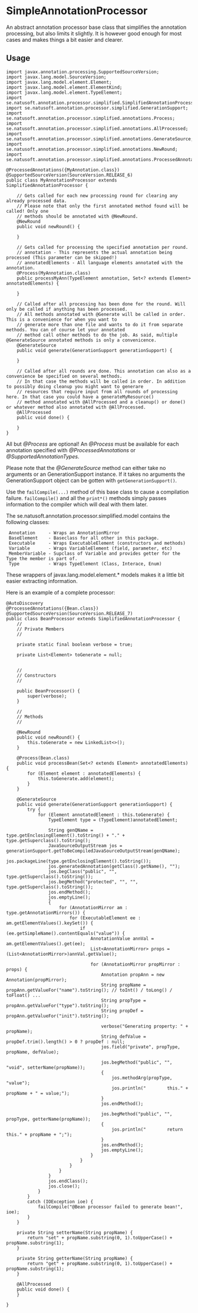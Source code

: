 # SimpleAnnotationProcessor

An abstract annotation processor base class that simplifies the annotation processing, but also limits it slightly. It is however good enough for most cases and makes things a bit easier and clearer.

## Usage

    import javax.annotation.processing.SupportedSourceVersion;
    import javax.lang.model.SourceVersion;
    import javax.lang.model.element.Element;
    import javax.lang.model.element.ElementKind;
    import javax.lang.model.element.TypeElement;
    import se.natusoft.annotation.processor.simplified.SimplifiedAnnotationProcessor;
    import se.natusoft.annotation.processor.simplified.GenerationSupport;
    import se.natusoft.annotation.processor.simplified.annotations.Process;
    import se.natusoft.annotation.processor.simplified.annotations.AllProcessed;
    import se.natusoft.annotation.processor.simplified.annotations.GenerateSource;
    import se.natusoft.annotation.processor.simplified.annotations.NewRound;
    import se.natusoft.annotation.processor.simplified.annotations.ProcessedAnnotations;
  
    @ProcessedAnnotations({MyAnnotation.class})
    @SupportedSourceVersion(SourceVersion.RELEASE_6)
    public class MyAnnotationProcessor extends SimplifiedAnnotationProcessor {
  
        // Gets called for each new processing round for clearing any already processed data.
        // Please note that only the first annotated method found will be called! Only one
        // methods should be annotated with @NewRound.
        @NewRound 
        public void newRound() { 
           
        }
  
        // Gets called for processing the specified annotation per round.
        // annotation - This represents the actual annotation being processed (This parameter can be skipped!)
        // annotatedElements - All language elements annotated with the annotation.
        @Process(MyAnnotation.class)
        public processMyAnn(TypeElement annotation, Set<? extends Element> annotatedElements) {
  
        }
  
        // Called after all processing has been done for the round. Will only be called if anything has been processed.
        // All methods annotated with @Generate will be called in order. This is a convenience for when you want to
        // generate more than one file and wants to do it from separate methods. You can of course let your annotated
        // method call other methods to do the job. As said, multiple @GenerateSource annotated methods is only a convenicence.
        @GenerateSource 
        public void generate(GenerationSupport generationSupport) {
  
        }
  
        // Called after all rounds are done. This annotation can also as a convenience be specified on several methods.
        // In that case the methods will be called in order. In addition to possibly doing cleanup you might want to generare
        // resources that require input from all rounds of processing here. In that case you could have a generateMyResource()
        // method annotated with @AllProcessed and a cleanup() or done() or whatever method also annotated with @AllProcessed.
        @AllProcessed 
        public void done() {
  
        }
    }

All but _@Process_ are optional! An _@Process_ must be available for each annotation specified with _@ProcessedAnnotations_ or _@SupportedAnnotationTypes_.

Please note that the _@GenerateSource_ method can either take no arguments or an GenerationSupport instance. If it takes no arguments the GenerationSupport object can be gotten with `getGenerationSupport()`.

Use the `failCompile(...)` method of this base class to cause a compilation failure. `failCompile()` and all the `print*()` methods simply passes information to the compiler which will deal with them later.

The se.natusoft.annotation.processor.simplified.model contains the following classes:
   
     Annotation     - Wraps an AnnotationMirror
     BaseElement    - Baseclass for all other in this package.
     Executable     - Wraps ExecutableElement (constructors and methods)
     Variable       - Wraps VariableElement (field, parameter, etc)
     MemberVariable - Supclass of Variable and provides getter for the Type the member is part of.
     Type           - Wraps TypeElement (Class, Interace, Enum)

These wrappers of javax.lang.model.element.* models makes it a little bit easier extracting information.

Here is an example of a complete processor:

    @AutoDiscovery
    @ProcessedAnnotations({Bean.class})
    @SupportedSourceVersion(SourceVersion.RELEASE_7)
    public class BeanProcessor extends SimplifiedAnnotationProcessor {
        //
        // Private Members
        //

        private static final boolean verbose = true;

        private List<Element> toGenerate = null;


        //
        // Constructors
        //

        public BeanProcessor() {
            super(verbose);
        }

        //
        // Methods
        //

        @NewRound
        public void newRound() {
            this.toGenerate = new LinkedList<>();
        }

        @Process(Bean.class)
        public void processBean(Set<? extends Element> annotatedElements) {
            for (Element element : annotatedElements) {
                this.toGenerate.add(element);
            }
        }

        @GenerateSource
        public void generate(GenerationSupport generationSupport) {
            try {
                for (Element annotatedElement : this.toGenerate) {
                    TypeElement type = (TypeElement)annotatedElement;

                    String genQName = type.getEnclosingElement().toString() + "." + type.getSuperclass().toString();
                    JavaSourceOutputStream jos = generationSupport.getToBeCompiledJavaSourceOutputStream(genQName);
                    jos.packageLine(type.getEnclosingElement().toString());
                    jos.generatedAnnotation(getClass().getName(), "");
                    jos.begClass("public", "", type.getSuperclass().toString());
                    jos.begMethod("protected", "", "", type.getSuperclass().toString());
                    jos.endMethod();
                    jos.emptyLine();
                    {
                        for (AnnotationMirror am : type.getAnnotationMirrors()) {
                            for (ExecutableElement ee : am.getElementValues().keySet()) {
                                if (ee.getSimpleName().contentEquals("value")) {
                                    AnnotationValue annVal = am.getElementValues().get(ee);
                                    List<AnnotationMirror> props = (List<AnnotationMirror>)annVal.getValue();

                                    for (AnnotationMirror propMirror : props) {
                                        Annotation propAnn = new Annotation(propMirror);
                                        String propName = propAnn.getValueFor("name").toString(); // toInt() / toLong() / toFloat() ...
                                        String propType = propAnn.getValueFor("type").toString();
                                        String propDef = propAnn.getValueFor("init").toString();

                                        verbose("Generating property: " + propName);
                                        String defValue = propDef.trim().length() > 0 ? propDef : null;
                                        jos.field("private", propType, propName, defValue);

                                        jos.begMethod("public", "", "void", setterName(propName));
                                        {
                                            jos.methodArg(propType, "value");
                                            jos.println("        this." + propName + " = value;");
                                        }
                                        jos.endMethod();

                                        jos.begMethod("public", "", propType, getterName(propName));
                                        {
                                            jos.println("        return this." + propName + ";");
                                        }
                                        jos.endMethod();
                                        jos.emptyLine();
                                    }
                                }
                            }
                        }
                    }
                    jos.endClass();
                    jos.close();
                }
            }
            catch (IOException ioe) {
                failCompile("@Bean processor failed to generate bean!", ioe);
            }
        }

        private String setterName(String propName) {
            return "set" + propName.substring(0, 1).toUpperCase() + propName.substring(1);
        }

        private String getterName(String propName) {
            return "get" + propName.substring(0, 1).toUpperCase() + propName.substring(1);
        }

        @AllProcessed
        public void done() {
        }

    }

